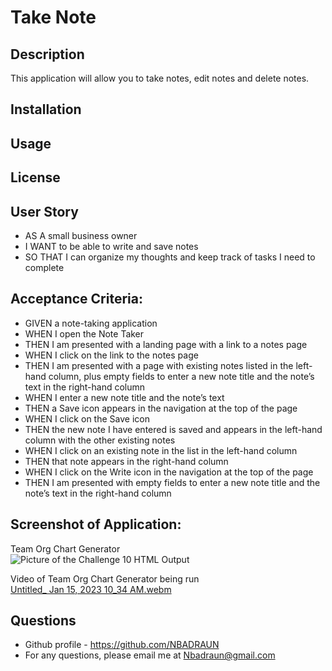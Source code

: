 # Take Note

## Description
This application will allow you to take notes, edit notes and delete notes.  

## Installation



## Usage


## License



## User Story
- AS A small business owner 
- I WANT to be able to write and save notes 
- SO THAT I can organize my thoughts and keep track of tasks I need to complete 

## Acceptance Criteria: 
- GIVEN a note-taking application
- WHEN I open the Note Taker
- THEN I am presented with a landing page with a link to a notes page
- WHEN I click on the link to the notes page
- THEN I am presented with a page with existing notes listed in the left-hand column, plus empty fields to enter a new note title and the note’s text in the right-hand column
- WHEN I enter a new note title and the note’s text
- THEN a Save icon appears in the navigation at the top of the page
- WHEN I click on the Save icon
- THEN the new note I have entered is saved and appears in the left-hand column with the other existing notes
- WHEN I click on an existing note in the list in the left-hand column
- THEN that note appears in the right-hand column
- WHEN I click on the Write icon in the navigation at the top of the page
- THEN I am presented with empty fields to enter a new note title and the note’s text in the right-hand column

## Screenshot of Application:  

Team Org Chart Generator <br>
<img src="Challenge10.PNG" alt="Picture of the Challenge 10 HTML Output">

Video of Team Org Chart Generator being run <br>
[Untitled_ Jan 15, 2023 10_34 AM.webm](https://user-images.githubusercontent.com/114446244/212557923-8d1827b9-d8e9-4ae8-8cbb-056c2442decb.webm)

## Questions 
- Github profile - https://github.com/NBADRAUN
- For any questions, please email me at Nbadraun@gmail.com

